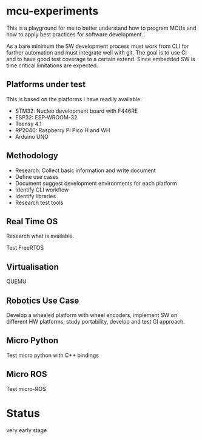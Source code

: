 # mcu-experiments

This is a playground for me to better understand how to program MCUs and how to apply best practices for software development.

As a bare minimum the SW development process must work from CLI for further automation and must integrate well with git. The goal is to use CI and to have good test coverage to a certain extend. Since embedded SW is time critical limitations are expected.

## Platforms under test

This is based on the platforms I have readily available:

- STM32: Nucleo development board with F446RE
- ESP32: ESP-WROOM-32
- Teensy 4.1
- RP2040: Raspberry Pi Pico H and WH
- Arduino UNO

## Methodology

- Research: Collect basic information and write document
- Define use cases
- Document suggest development environments for each platform
- Identify CLI workflow
- Identify libraries
- Research test tools

## Real Time OS

Research what is available.

Test FreeRTOS 

## Virtualisation

QUEMU

## Robotics Use Case

Develop a wheeled platform with wheel encoders, implement SW on different HW platforms, study portability, develop and test CI approach.

## Micro Python

Test micro python with C++ bindings

## Micro ROS

Test micro-ROS

# Status

very early stage

